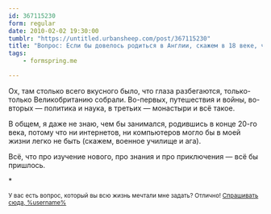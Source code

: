```yaml
---
id: 367115230
form: regular
date: 2010-02-02 19:30:00
tumblr: "https://untitled.urbansheep.com/post/367115230"
title: "Вопрос: Если бы довелось родиться в Англии, скажем в 18 веке, чем бы ты занялся?"
tags:
    - formspring.me

---
```


<p>Ох, там столько всего вкусного было, что глаза разбегаются, только-только Великобританию собрали. Во-первых, путешествия и войны, во-вторых — политика и наука, в третьих — монастыри и всё такое.</p>

<p>В общем, я даже не знаю, чем бы занимался, родившись в конце 20-го века, потому что ни интернетов, ни компьютеров могло бы в моей жизни легко не быть (скажем, военное училище и ага).</p>

<p>Всё, что про изучение нового, про знания и про приключения — всё бы пришлось.</p>

<p>*</p>

<p><small>У вас есть вопрос, который вы всю жизнь мечтали мне задать? Отлично! <a href="http://formspring.me/urbansheep">Спрашивать сюда, %username%</a></small></p>

